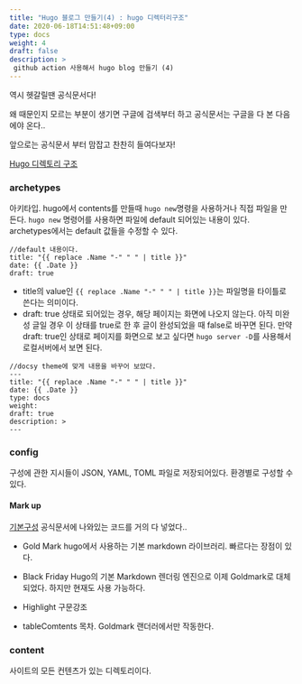```yaml
---
title: "Hugo 블로그 만들기(4) : hugo 디렉터리구조"
date: 2020-06-18T14:51:48+09:00
type: docs
weight: 4
draft: false
description: >
 github action 사용해서 hugo blog 만들기 (4)
---
```


역시 헷갈릴땐 공식문서다! 

왜 때문인지 모르는 부분이 생기면 구글에 검색부터 하고 공식문서는 구글을 다 본 다음에야 온다..

앞으로는 공식문서 부터 맘잡고 찬찬히 들여다보자!

[Hugo 디렉토리 구조](https://gohugo.io/getting-started/directory-structure/#directory-structure-explained)

### archetypes
아키타입. hugo에서 contents를 만들때 `hugo new`명령을 사용하거나 직접 파일을 만든다.
`hugo new` 명령어를 사용하면 파일에 default 되어있는 내용이 있다. archetypes에서는 default 값들을 수정할 수 있다. 

```
//default 내용이다. 
title: "{{ replace .Name "-" " " | title }}"
date: {{ .Date }}
draft: true
```

- title의 value인 `{{ replace .Name "-" " " | title }}`는 파일명을 타이틀로 쓴다는 의미이다. 
- draft: true 상태로 되어있는 경우, 해당 페이지는 화면에 나오지 않는다. 아직 미완성 글일 경우 이 상태를 true로 한 후 글이 완성되었을 때 false로 바꾸면 된다. 
만약 draft: true인 상태로 페이지를 화면으로 보고 싶다면 `hugo server -D`를 사용해서 로컬서버에서 보면 된다.

```
//docsy theme에 맞게 내용을 바꾸어 보았다. 
---
title: "{{ replace .Name "-" " " | title }}"
date: {{ .Date }}
type: docs
weight: 
draft: true
description: >
---
```
### config
구성에 관한 지시들이 JSON, YAML, TOML 파일로 저장되어있다. 환경별로 구성할 수 있다. 

#### Mark up
[기본구성](https://gohugo.io/getting-started/configuration-markup#blackfriday)
공식문서에 나와있는 코드를 거의 다 넣었다..


- Gold Mark
    hugo에서 사용하는 기본 markdown 라이브러리. 빠르다는 장점이 있다.

- Black Friday
     Hugo의 기본 Markdown 렌더링 엔진으로 이제 Goldmark로 대체되었다. 하지만 현재도 사용 가능하다. 

- Highlight
    구문강조

- tableComtents
    목차. Goldmark 랜더러에서만 작동한다. 


### content
사이트의 모든 컨텐츠가 있는 디렉토리이다. 
